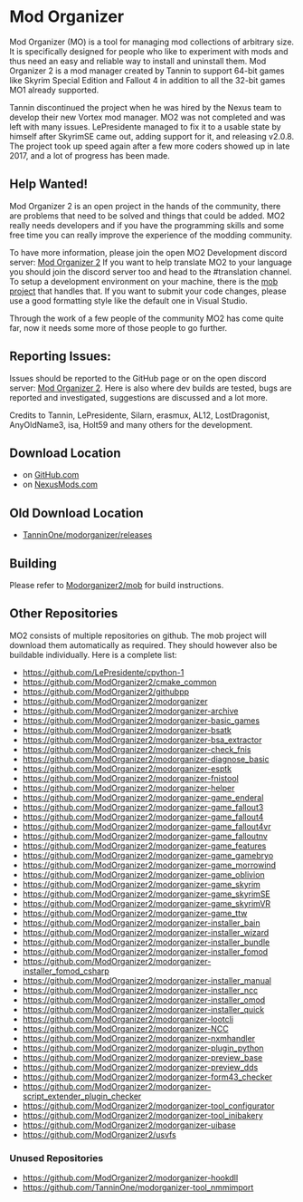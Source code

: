 # Mod Organizer

Mod Organizer (MO) is a tool for managing mod collections of arbitrary size. It is specifically designed for people who like to experiment with mods and thus need an easy and reliable way to install and uninstall them.
Mod Organizer 2 is a mod manager created by Tannin to support 64-bit games like Skyrim Special Edition and Fallout 4 in addition to all the 32-bit games MO1 already supported.

Tannin discontinued the project when he was hired by the Nexus team to develop their new Vortex mod manager.
MO2 was not completed and was left with many issues. LePresidente managed to fix it to a usable state by himself after SkyrimSE came out, adding support for it, and releasing v2.0.8.
The project took up speed again after a few more coders showed up in late 2017, and a lot of progress has been made.

## Help Wanted!
Mod Organizer 2 is an open project in the hands of the community, there are problems that need to be solved and things that could be added. MO2 really needs developers and if you have the programming skills and some free time you can really improve the experience of the modding community.

To have more information, please join the open MO2 Development discord server: [Mod Organizer 2](https://discord.gg/ewUVAqyrQX)
If you want to help translate MO2 to your language you should join the discord server too and head to the #translation channel.
To setup a development environment on your machine, there is the [mob project](https://github.com/modorganizer2/mob) that handles that.
If you want to submit your code changes, please use a good formatting style like the default one in Visual Studio.

Through the work of a few people of the community MO2 has come quite far, now it needs some more of those people to go further.

## Reporting Issues:
Issues should be reported to the GitHub page or on the open discord server: [Mod Organizer 2](https://discord.gg/ewUVAqyrQX). Here is also where dev builds are tested, bugs are reported and investigated, suggestions are discussed and a lot more.

Credits to Tannin, LePresidente, Silarn, erasmux, AL12, LostDragonist, AnyOldName3, isa, Holt59 and many others for the development.

## Download Location

* on [GitHub.com](https://github.com/Modorganizer2/modorganizer/releases)
* on [NexusMods.com](https://www.nexusmods.com/skyrimspecialedition/mods/6194)

## Old Download Location

* [TanninOne/modorganizer/releases](https://github.com/TanninOne/modorganizer/releases)

## Building

Please refer to [Modorganizer2/mob](https://github.com/modorganizer2/mob) for build instructions.

## Other Repositories

MO2 consists of multiple repositories on github. The mob project will download them automatically as required. They should however also be buildable individually.
Here is a complete list:

* https://github.com/LePresidente/cpython-1
* https://github.com/ModOrganizer2/cmake_common
* https://github.com/ModOrganizer2/githubpp
* https://github.com/ModOrganizer2/modorganizer
* https://github.com/ModOrganizer2/modorganizer-archive
* https://github.com/ModOrganizer2/modorganizer-basic_games
* https://github.com/ModOrganizer2/modorganizer-bsatk
* https://github.com/ModOrganizer2/modorganizer-bsa_extractor
* https://github.com/ModOrganizer2/modorganizer-check_fnis
* https://github.com/ModOrganizer2/modorganizer-diagnose_basic
* https://github.com/ModOrganizer2/modorganizer-esptk
* https://github.com/ModOrganizer2/modorganizer-fnistool
* https://github.com/ModOrganizer2/modorganizer-helper
* https://github.com/ModOrganizer2/modorganizer-game_enderal
* https://github.com/ModOrganizer2/modorganizer-game_fallout3
* https://github.com/ModOrganizer2/modorganizer-game_fallout4
* https://github.com/ModOrganizer2/modorganizer-game_fallout4vr
* https://github.com/ModOrganizer2/modorganizer-game_falloutnv
* https://github.com/ModOrganizer2/modorganizer-game_features
* https://github.com/ModOrganizer2/modorganizer-game_gamebryo
* https://github.com/ModOrganizer2/modorganizer-game_morrowind
* https://github.com/ModOrganizer2/modorganizer-game_oblivion
* https://github.com/ModOrganizer2/modorganizer-game_skyrim
* https://github.com/ModOrganizer2/modorganizer-game_skyrimSE
* https://github.com/ModOrganizer2/modorganizer-game_skyrimVR
* https://github.com/ModOrganizer2/modorganizer-game_ttw
* https://github.com/ModOrganizer2/modorganizer-installer_bain
* https://github.com/ModOrganizer2/modorganizer-installer_wizard
* https://github.com/ModOrganizer2/modorganizer-installer_bundle
* https://github.com/ModOrganizer2/modorganizer-installer_fomod
* https://github.com/ModOrganizer2/modorganizer-installer_fomod_csharp
* https://github.com/ModOrganizer2/modorganizer-installer_manual
* https://github.com/ModOrganizer2/modorganizer-installer_ncc
* https://github.com/ModOrganizer2/modorganizer-installer_omod
* https://github.com/ModOrganizer2/modorganizer-installer_quick
* https://github.com/ModOrganizer2/modorganizer-lootcli
* https://github.com/ModOrganizer2/modorganizer-NCC
* https://github.com/ModOrganizer2/modorganizer-nxmhandler
* https://github.com/ModOrganizer2/modorganizer-plugin_python
* https://github.com/ModOrganizer2/modorganizer-preview_base
* https://github.com/ModOrganizer2/modorganizer-preview_dds
* https://github.com/ModOrganizer2/modorganizer-form43_checker
* https://github.com/ModOrganizer2/modorganizer-script_extender_plugin_checker
* https://github.com/ModOrganizer2/modorganizer-tool_configurator
* https://github.com/ModOrganizer2/modorganizer-tool_inibakery
* https://github.com/ModOrganizer2/modorganizer-uibase
* https://github.com/ModOrganizer2/usvfs

### Unused Repositories
* https://github.com/ModOrganizer2/modorganizer-hookdll
* https://github.com/TanninOne/modorganizer-tool_nmmimport
